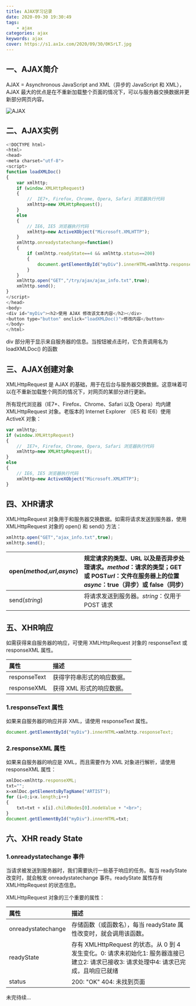 ```yaml
---
title: AJAX学习记录
date: 2020-09-30 19:30:49
tags: 
    - ajax 
categories: ajax
keywords: ajax
cover: https://s1.ax1x.com/2020/09/30/0KSrLT.jpg
---
```


## 一、AJAX简介

AJAX = Asynchronous JavaScript and XML（异步的 JavaScript 和 XML），AJAX 最大的优点是在不重新加载整个页面的情况下，可以与服务器交换数据并更新部分网页内容。

![AJAX](https://www.runoob.com/wp-content/uploads/2013/09/ajax-yl.png)

## 二、AJAX实例

```javascript
<!DOCTYPE html>
<html>
<head>
<meta charset="utf-8">
<script>
function loadXMLDoc()
{
	var xmlhttp;
	if (window.XMLHttpRequest)
	{
		//  IE7+, Firefox, Chrome, Opera, Safari 浏览器执行代码
		xmlhttp=new XMLHttpRequest();
	}
	else
	{
		// IE6, IE5 浏览器执行代码
		xmlhttp=new ActiveXObject("Microsoft.XMLHTTP");
	}
	xmlhttp.onreadystatechange=function()
	{
		if (xmlhttp.readyState==4 && xmlhttp.status==200)
		{
			document.getElementById("myDiv").innerHTML=xmlhttp.responseText;
		}
	}
	xmlhttp.open("GET","/try/ajax/ajax_info.txt",true);
	xmlhttp.send();
}
</script>
</head>
<body>
<div id="myDiv"><h2>使用 AJAX 修改该文本内容</h2></div>
<button type="button" onclick="loadXMLDoc()">修改内容</button>
</body>
</html>
```

div 部分用于显示来自服务器的信息。当按钮被点击时，它负责调用名为 loadXMLDoc() 的函数

## 三、AJAX创建对象

XMLHttpRequest 是 AJAX 的基础，用于在后台与服务器交换数据。这意味着可以在不重新加载整个网页的情况下，对网页的某部分进行更新。

所有现代浏览器（IE7+、Firefox、Chrome、Safari 以及 Opera）均内建 XMLHttpRequest 对象。老版本的 Internet Explorer （IE5 和 IE6）使用 ActiveX 对象：

```javascript
var xmlhttp;
if (window.XMLHttpRequest)
{
    //  IE7+, Firefox, Chrome, Opera, Safari 浏览器执行代码
    xmlhttp=new XMLHttpRequest();
}
else
{
    // IE6, IE5 浏览器执行代码
    xmlhttp=new ActiveXObject("Microsoft.XMLHTTP");
}
```

## 四、XHR请求

XMLHttpRequest 对象用于和服务器交换数据。如需将请求发送到服务器，使用 XMLHttpRequest 对象的 open() 和 send() 方法：

```javascript
xmlhttp.open("GET","ajax_info.txt",true);
xmlhttp.send();
```

| open(*method*,*url*,*async*) | 规定请求的类型、URL 以及是否异步处理请求。*method*：请求的类型；GET 或 POST*url*：文件在服务器上的位置*async*：true（异步）或 false（同步） |
| ---------------------------- | :----------------------------------------------------------- |
| send(*string*)               | 将请求发送到服务器。*string*：仅用于 POST 请求               |

## 五、XHR响应

如需获得来自服务器的响应，可使用 XMLHttpRequest 对象的 responseText 或 responseXML 属性。

| 属性         | 描述                       |
| :----------- | :------------------------- |
| responseText | 获得字符串形式的响应数据。 |
| responseXML  | 获得 XML 形式的响应数据。  |

### 1.responseText 属性

如果来自服务器的响应并非 XML，请使用 responseText 属性。

```javascript
document.getElementById("myDiv").innerHTML=xmlhttp.responseText;
```

### 2.responseXML 属性

如果来自服务器的响应是 XML，而且需要作为 XML 对象进行解析，请使用 responseXML 属性：

```javascript
xmlDoc=xmlhttp.responseXML;
txt="";
x=xmlDoc.getElementsByTagName("ARTIST");
for (i=0;i<x.length;i++)
{
    txt=txt + x[i].childNodes[0].nodeValue + "<br>";
}
document.getElementById("myDiv").innerHTML=txt;
```

## 六、XHR ready State

### 1.onreadystatechange 事件

当请求被发送到服务器时，我们需要执行一些基于响应的任务。每当 readyState 改变时，就会触发 onreadystatechange 事件。readyState 属性存有 XMLHttpRequest 的状态信息。

XMLHttpRequest 对象的三个重要的属性：

| 属性               | 描述                                                         |
| :----------------- | :----------------------------------------------------------- |
| onreadystatechange | 存储函数（或函数名），每当 readyState 属性改变时，就会调用该函数。 |
| readyState         | 存有 XMLHttpRequest 的状态。从 0 到 4 发生变化。0: 请求未初始化1: 服务器连接已建立2: 请求已接收3: 请求处理中4: 请求已完成，且响应已就绪 |
| status             | 200: "OK" 404: 未找到页面                                    |

未完待续...

















